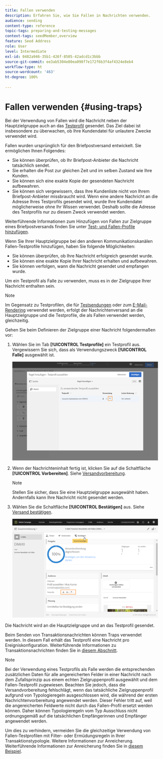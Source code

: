 ```yaml
---
title: Fallen verwenden
description: Erfahren Sie, wie Sie Fallen in Nachrichten verwenden.
audience: sending
content-type: reference
topic-tags: preparing-and-testing-messages
context-tags: seedMember,overview
feature: Seed Address
role: User
level: Intermediate
exl-id: 0482a946-35b1-426f-8505-42adcd1c3bbb
source-git-commit: ee3ab5304e80ea098f7e172f6b3f4af4324e8eb4
workflow-type: ht
source-wordcount: '463'
ht-degree: 100%

---
```


# Fallen verwenden {#using-traps}

Bei der Verwendung von Fallen wird die Nachricht neben der Hauptzielgruppe auch an das [Testprofil](../../audiences/using/managing-test-profiles.md) gesendet. Das Ziel dabei ist insbesondere zu überwachen, ob Ihre Kundendatei für unlautere Zwecke verwendet wird.

Fallen wurden ursprünglich für den Briefpostversand entwickelt. Sie ermöglichen Ihnen Folgendes:

* Sie können überprüfen, ob Ihr Briefpost-Anbieter die Nachricht tatsächlich sendet.
* Sie erhalten die Post zur gleichen Zeit und im selben Zustand wie Ihre Kunden.
* Sie können sich eine exakte Kopie der gesendeten Nachricht aufbewahren.
* Sie können sich vergewissern, dass Ihre Kundenliste nicht von Ihrem Briefpost-Anbieter missbraucht wird. Wenn eine andere Nachricht an die Adresse Ihres Testprofils gesendet wird, wurde Ihre Kundendatei möglicherweise ohne Ihr Wissen verwendet. Deshalb sollte die Adresse des Testprofils nur zu diesem Zweck verwendet werden.

Weiterführende Informationen zum Hinzufügen von Fallen zur Zielgruppe eines Briefpostversands finden Sie unter [Test- und Fallen-Profile hinzufügen](../../channels/using/defining-the-direct-mail-audience.md#adding-test-and-trap-profiles).

Wenn Sie Ihrer Hauptzielgruppe bei den anderen Kommunikationskanälen Fallen-Testprofile hinzufügen, haben Sie folgende Möglichkeiten:

* Sie können überprüfen, ob Ihre Nachricht erfolgreich gesendet wurde.
* Sie können eine exakte Kopie Ihrer Nachricht erhalten und aufbewahren.
* Sie können verfolgen, wann die Nachricht gesendet und empfangen wurde.

Um ein Testprofil als Falle zu verwenden, muss es in der Zielgruppe Ihrer Nachricht enthalten sein.

>[!NOTE]
>
>Im Gegensatz zu Testprofilen, die für [Testsendungen](../../sending/using/sending-proofs.md) oder zum [E-Mail-Rendering](../../sending/using/email-rendering.md) verwendet werden, erfolgt der Nachrichtenversand an die Hauptzielgruppe und die Testprofile, die als Fallen verwendet werden, gleichzeitig.

Gehen Sie beim Definieren der Zielgruppe einer Nachricht folgendermaßen vor:

1. Wählen Sie im Tab **[!UICONTROL Testprofile]** ein Testprofil aus. Vergewissern Sie sich, dass als Verwendungszweck **[!UICONTROL Falle]** ausgewählt ist.

   ![](assets/trap_select.png)

1. Wenn der Nachrichteninhalt fertig ist, klicken Sie auf die Schaltfläche **[!UICONTROL Vorbereiten]**. Siehe [Versandvorbereitung](../../sending/using/preparing-the-send.md).
   >[!NOTE]
   >
   >Stellen Sie sicher, dass Sie eine Hauptzielgruppe ausgewählt haben. Andernfalls kann Ihre Nachricht nicht gesendet werden.

1. Wählen Sie die Schaltfläche **[!UICONTROL Bestätigen]** aus. Siehe [Versand bestätigen](../../sending/using/confirming-the-send.md).

   ![](assets/trap_confirm.png)

Die Nachricht wird an die Hauptzielgruppe und an das Testprofil gesendet.

Beim Senden von Transaktionsnachrichten können Traps verwendet werden. In diesem Fall erhält das Testprofil eine Nachricht pro Ereigniskonfiguration. Weiterführende Informationen zu Transaktionsnachrichten finden Sie in [diesem Abschnitt](../../channels/using/getting-started-with-transactional-msg.md).

>[!NOTE]
>
>Bei der Verwendung eines Testprofils als Falle werden die entsprechenden zusätzlichen Daten für alle angereicherten Felder in einer Nachricht nach dem Zufallsprinzip aus einem echten Zielgruppenprofil ausgewählt und dem Fallen-Testprofil zugewiesen. Beachten Sie jedoch, dass die Versandvorbereitung fehlschlägt, wenn das tatsächliche Zielgruppenprofil aufgrund von Typologieregeln ausgeschlossen wird, die während der ersten Nachrichtenvorbereitung angewendet werden. Dieser Fehler tritt auf, weil die angereicherten Feldwerte nicht durch das Fallen-Profil ersetzt werden können. Daher können Typologieregeln vom Typ Ausschluss nicht ordnungsgemäß auf die tatsächlichen Empfängerinnen und Empfänger angewendet werden.
>
>Um dies zu verhindern, vermeiden Sie die gleichzeitige Verwendung von Fallen-Testprofilen mit Filter- oder Ermüdungsregeln in Ihrer Transaktionstypologie. Weitere Informationen zur Anreicherung. Weiterführende Informationen zur Anreicherung finden Sie in [diesem Beispiel](../../automating/using/enriching-profile-data-file.md).
